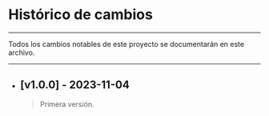 # Histórico de cambios
---
Todos los cambios notables de este proyecto se documentarán en este archivo.

---
* ## [v1.0.0] - 2023-11-04
  > Primera versión.